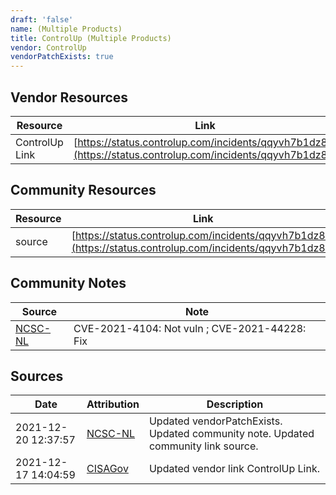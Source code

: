 ```yaml
---
draft: 'false'
name: (Multiple Products)
title: ControlUp (Multiple Products)
vendor: ControlUp
vendorPatchExists: true
---
```


## Vendor Resources
| Resource | Link |
| --- | --- |
| ControlUp Link | [https://status.controlup.com/incidents/qqyvh7b1dz8k](https://status.controlup.com/incidents/qqyvh7b1dz8k) |

## Community Resources
| Resource | Link |
| --- | --- |
| source | [https://status.controlup.com/incidents/qqyvh7b1dz8k](https://status.controlup.com/incidents/qqyvh7b1dz8k) |

## Community Notes
| Source | Note |
| --- | --- |
| [NCSC-NL](https://github.com/NCSC-NL/log4shell/blob/main/software/README.md) | CVE-2021-4104: Not vuln ; CVE-2021-44228: Fix </ul> |

## Sources
| Date | Attribution | Description |
| --- | --- | --- |
| 2021-12-20 12:37:57 | [NCSC-NL](https://github.com/NCSC-NL/log4shell/blob/main/software/README.md) | Updated vendorPatchExists. Updated community note. Updated community link source.  |
| 2021-12-17 14:04:59 | [CISAGov](https://raw.githubusercontent.com/cisagov/log4j-affected-db/develop/README.md) | Updated vendor link ControlUp Link.  |
